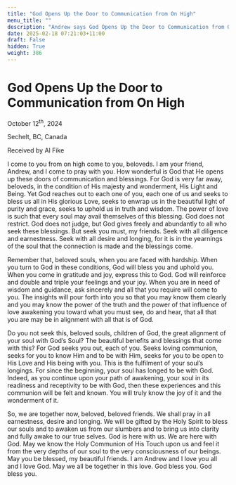 ```yaml
---
title: "God Opens Up the Door to Communication from On High"
menu_title: ""
description: "Andrew says God Opens Up the Door to Communication from On High"
date: 2025-02-18 07:21:03+11:00
draft: False
hidden: True
weight: 386
---
```

# God Opens Up the Door to Communication from On High 

October 12<sup>th</sup>, 2024

Sechelt, BC, Canada

Received by Al Fike 

I  come to you from on high come to you, beloveds. I am your friend, Andrew, and I come to pray with you. How wonderful is God that He opens up these doors of communication and blessings. For God is very far away, beloveds, in the condition of His majesty and wonderment, His Light and Being. Yet God reaches out to each one of you, each one of us and seeks to bless us all in His glorious Love, seeks to enwrap us in the beautiful light of purity and grace, seeks to uphold us in truth and wisdom. The power of love is such that every soul may avail themselves of this blessing. God does not restrict. God does not judge, but God gives freely and abundantly to all who seek these blessings. But seek you must, my friends. Seek with all diligence and earnestness. Seek with all desire and longing, for it is in the yearnings of the soul that the connection is made and the blessings come. 

Remember that, beloved souls, when you are faced with hardship. When you turn to God in these conditions, God will bless you and uphold you. When you come in gratitude and joy, express this to God. God will reinforce and double and triple your feelings and your joy. When you are in need of wisdom and guidance, ask sincerely and all that you require will come to you. The insights will pour forth into you so that you may know them clearly and you may know the power of the truth and the power of that influence of love awakening you toward what you must see, do and hear, that all that you are may be in alignment with all that is of God. 

Do you not seek this, beloved souls, children of God, the great alignment of your soul with God’s Soul? The beautiful benefits and blessings that come with this? For God seeks you out, each of you. Seeks loving communion, seeks for you to know Him and to be with Him, seeks for you to be open to His Love and His being with you. This is the fulfilment of your soul’s longings. For since the beginning, your soul has longed to be with God. Indeed, as you continue upon your path of awakening, your soul in its readiness and receptivity to be with God, then these experiences and this communion will be felt and known. You will truly know the joy of it and the wonderment of it. 

So, we are together now, beloved, beloved friends. We shall pray in all earnestness, desire and longing. We will be gifted by the Holy Spirit to bless our souls and to awaken us from our slumbers and to bring us into clarity and fully awake to our true selves. God is here with us. We are here with God. May we know the Holy Communion of His Touch upon us and feel it from the very depths of our soul to the very consciousness of our beings. May you be blessed, my beautiful friends. I am Andrew and I love you all and I love God. May we all be together in this love. God bless you. God bless you. 